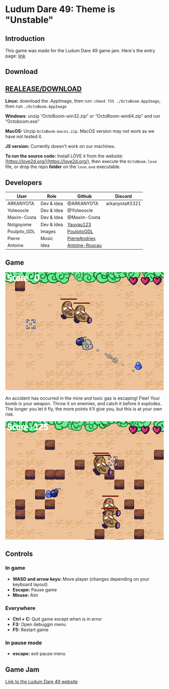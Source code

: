 # Ludum Dare 49: Theme is "Unstable"

## Introduction
This game was made for the Ludum Dare 49 game jam. Here's the entry page: [link](https://ldjam.com/events/ludum-dare/49/octoboom)

## Download

[REALEASE/DOWNLOAD](https://github.com/ARKANYOTA/ludumdare49/releases/tag/Download)
---

**Linux:** download the .AppImage, then run: `chmod 755 ./OctoBoom.AppImage`, then run `./OctoBoom.AppImage`

**Windows**: unzip “OctoBoom-win32.zip” or “OctoBoom-win64.zip” and run “Octoboom.exe”

**MacOS:** Unzip `OctoBoom-macos.zip`. MacOS version may not work as we have not tested it.

**JS version:** Currently doesn't work on our machines.

**To run the source code:** Install LÖVE it from the website: [https://love2d.org/](https://love2d.org/), then execute the `OctoBoom.love` file, or drop the repo **folder** on the `love.exe` executable.

## Developers

| User | Role | Github | Discord |
|------|------|--------|---------|
| ARKANYOTA | Dev & Idea | @ARKANYOTA | arkanyota#3321 |
| Yolwoocle | Dev & Idea | @Yolwoocle | |
| Maxim-Costa | Dev & Idea | @Maxim-Costa | |
| Notgoyome | Dev & Idea | [Yauyau123](https://github.com/Yauyau123) | |
| Poulpito\_GDL | Images | [PoulpitoGDL](https://github.com/PoulipitoGDL) | |
| Pierre | Music | [PierreAndries](https://github.com/PIerreAndries) | |
| Antoine | Idea | [Antoine-Roucau](https://github.com/Antoine-Roucau) | |

## Game
![Screenshot_2](assets/Screenshot_2.png)

An accident has occurred in the mine and toxic gas is escaping! Flee! Your bomb is your weapon. Throw it on enemies, and catch it before it explodes. The longer you let it fly, the more points it’ll give you, but this is at your own risk.

![Screenshot_1](assets/Screenshot_1.png)

## Controls

### In game
- **WASD and arrow keys:** Move player (changes depending on your keyboard layout)
- **Escape:** Pause game
- **Mouse:** Aim

### Everywhere
- **Ctrl + C:** Quit game except when is in error
- **F3:** Open debuggin menu
- **F5:** Restart game

### In pause mode
- **escape:** exit pause menu

## Game Jam

[Link to the Ludum Dare 49 website](https://ldjam.com/events/ludum-dare/49)

